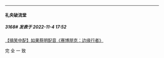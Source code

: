 

*****

####  礼央破流堂  
##### 3168#       发表于 2022-11-4 17:52

[【搞笑中配】如果蔡明配音《赛博朋克：边缘行者》](https://www.bilibili.com/video/BV1Cm4y1F7Th/)

完 全 一 致

